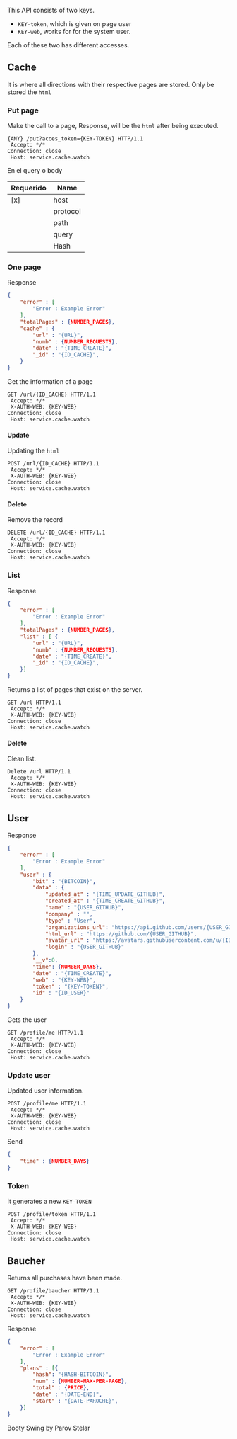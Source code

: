 This API consists of two keys.

* `KEY-token`, which is given on page user
* `KEY-web`, works for for the system user.

Each of these two has different accesses.

## Cache

It is where all directions with their respective pages are stored. Only be stored the `html`

### Put page

Make the call to a page, Response, will be the `html` after being executed.

```console
{ANY} /put?acces_token={KEY-TOKEN} HTTP/1.1
 Accept: */* 
Connection: close
 Host: service.cache.watch
```

En el query o body

| Requerido | Name         |
|-----------| ------------ |
| [x]       | host         |
|           | protocol     |
|           | path         |
|           | query        |
|           | Hash         |

### One page

Response

```JSON
{
	"error" : [
		"Error : Example Error"
	],
	"totalPages" : {NUMBER_PAGES},
	"cache" : {
		"url" : "{URL}",
		"numb" : {NUMBER_REQUESTS},
		"date" : "{TIME_CREATE}",
		"_id" : "{ID_CACHE}",
	}
}
```
Get the information of a page
```console
GET /url/{ID_CACHE} HTTP/1.1
 Accept: */* 
 X-AUTH-WEB: {KEY-WEB}
Connection: close
 Host: service.cache.watch
```

#### Update

Updating the `html`

```console
POST /url/{ID_CACHE} HTTP/1.1
 Accept: */* 
 X-AUTH-WEB: {KEY-WEB}
Connection: close
 Host: service.cache.watch
```

#### Delete

Remove the record

```console
DELETE /url/{ID_CACHE} HTTP/1.1
 Accept: */* 
 X-AUTH-WEB: {KEY-WEB}
Connection: close
 Host: service.cache.watch
```

### List

Response

```JSON
{
	"error" : [
		"Error : Example Error"
	],
	"totalPages" : {NUMBER_PAGES},
	"list" : [ {
		"url" : "{URL}",
		"numb" : {NUMBER_REQUESTS},
		"date" : "{TIME_CREATE}",
		"_id" : "{ID_CACHE}",
	}]
}
```
Returns a list of pages that exist on the server.

```console
GET /url HTTP/1.1
 Accept: */* 
 X-AUTH-WEB: {KEY-WEB}
Connection: close
 Host: service.cache.watch
```


#### Delete

Clean list.

```console
Delete /url HTTP/1.1
 Accept: */* 
 X-AUTH-WEB: {KEY-WEB}
Connection: close
 Host: service.cache.watch
```

## User

Response

```JSON
{
	"error" : [
		"Error : Example Error"
	],
	"user" : {
		"bit" : "{BITCOIN}",
		"data" : {
			"updated_at" : "{TIME_UPDATE_GITHUB}",
			"created_at" : "{TIME_CREATE_GITHUB}",
			"name" : "{USER_GITHUB}",
			"company" : "",
			"type" : "User",
			"organizations_url": "https://api.github.com/users/{USER_GITHUB}/orgs",
			"html_url" : "https://github.com/{USER_GITHUB}",
			"avatar_url" : "https://avatars.githubusercontent.com/u/{ID_GITHUB}?v=3",
			"login" : "{USER_GITHUB}"
		},
		"__v":0,
		"time": {NUMBER_DAYS},
		"date" : "{TIME_CREATE}",
		"web" : "{KEY-WEB}",
		"token" : "{KEY-TOKEN}",
		"id" : "{ID_USER}"
	}
}
```
Gets the user

```console
GET /profile/me HTTP/1.1
 Accept: */* 
 X-AUTH-WEB: {KEY-WEB}
Connection: close
 Host: service.cache.watch
```

### Update user

Updated user information.

```console
POST /profile/me HTTP/1.1
 Accept: */* 
 X-AUTH-WEB: {KEY-WEB}
Connection: close
 Host: service.cache.watch
```

Send 

```JSON
{
	"time" : {NUMBER_DAYS}
}
```
### Token

It generates a new `KEY-TOKEN`

```console
POST /profile/token HTTP/1.1
 Accept: */* 
 X-AUTH-WEB: {KEY-WEB}
Connection: close
 Host: service.cache.watch
```

## Baucher

Returns all purchases have been made.

```console
GET /profile/baucher HTTP/1.1
 Accept: */* 
 X-AUTH-WEB: {KEY-WEB}
Connection: close
 Host: service.cache.watch
```

Response

```JSON
{
	"error" : [
		"Error : Example Error"
	],
	"plans" : [{
		"hash": "{HASH-BITCOIN}",
		"num" : {NUMBER-MAX-PER-PAGE},
		"total" : {PRICE},
		"date" : "{DATE-END}",
		"start" : "{DATE-PAROCHE}",
	}]
}
```

Booty Swing by Parov Stelar
